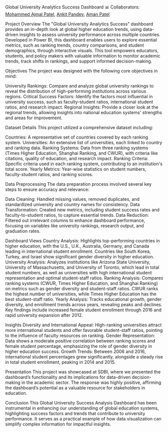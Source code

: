 Global University Analytics Success Dashboard 📊
Collaborators: [Mohammed Ajmal Patel](https://github.com/AjmalPatel.16), [Ankit Pandey](https://github.com/ankit24067), [Aman Patel](https://github.com/)

Project Overview
The "Global University Analytics Success" dashboard provides an in-depth look at global higher education trends, using data-driven insights to assess university performance across multiple countries. Developed in Power BI, this dashboard enables users to explore essential metrics, such as ranking trends, country comparisons, and student demographics, through interactive visuals. This tool empowers educators, students, and policy makers with valuable information to monitor academic trends, track shifts in rankings, and support informed decision-making.

Objectives
The project was designed with the following core objectives in mind:

University Rankings: Compare and analyze global university rankings to reveal the distribution of high-performing institutions across various regions.
Critical Success Factors: Identify the factors most influential in university success, such as faculty-student ratios, international student ratios, and research impact.
Regional Insights: Provide a closer look at the regional trends, allowing insights into national education systems' strengths and areas for improvement.

Dataset Details
This project utilized a comprehensive dataset including:

Countries: A representative set of countries covered by each ranking system.
Universities: An extensive list of universities, each linked to country and ranking data.
Ranking Systems: Data from three ranking systems (Times Higher Education, Shanghai Ranking, and CWUR), with criteria like citations, quality of education, and research impact.
Ranking Criteria: Specific criteria used in each ranking system, contributing to an institution's total score.
Yearly Metrics: Year-wise statistics on student numbers, faculty-student ratios, and ranking scores.

Data Preprocessing
The data preparation process involved several key steps to ensure accuracy and relevance:

Data Cleaning: Handled missing values, removed duplicates, and standardized university and country names for consistency.
Data Transformation: Created new metrics, including student success rates and faculty-to-student ratios, to capture essential trends.
Data Reduction: Filtered out irrelevant columns to enhance dashboard performance, focusing on variables like university rankings, research output, and graduation rates.

Dashboard Views
Country Analysis: Highlights top-performing countries in higher education, with the U.S., U.K., Australia, Germany, and Canada leading in international student enrollment. Countries like South Korea, Turkey, and Israel show significant gender diversity in higher education.
University Analysis: Analyzes institutions like Arizona State University, University of Massachusetts, and University of Toronto, which lead in total student numbers, as well as universities with high international student representation and optimal student-staff ratios.
Ranking Analysis: Compares ranking systems (CWUR, Times Higher Education, and Shanghai Ranking) on metrics such as gender diversity and student-staff ratios. CWUR ranks the highest number of universities, while Times Higher Education has the best student-staff ratio.
Yearly Analysis: Tracks educational growth, gender diversity, and enrollment trends across years, revealing peaks and declines. Key findings include increased female student enrollment through 2016 and rapid university expansion after 2012.

Insights
Diversity and International Appeal: High-ranking universities attract more international students and offer favorable student-staff ratios, pointing to the influence of faculty resources on ranking.
Gender Representation: Data shows a moderate positive correlation between ranking scores and female student percentage, emphasizing the role of gender diversity in higher education success.
Growth Trends: Between 2006 and 2016, international student percentages grew significantly, alongside a steady rise in total student enrollment, peaking in 2014 and 2015.

Presentation
This project was showcased at SDBI, where we presented the dashboard’s functionality and its implications for data-driven decision-making in the academic sector. The response was highly positive, affirming the dashboard’s potential as a valuable resource for stakeholders in education.

Conclusion
This Global University Success Analysis Dashboard has been instrumental in enhancing our understanding of global education systems, highlighting success factors and trends that contribute to university performance. It serves as a practical example of how data visualization can simplify complex information for impactful insights.


